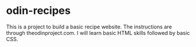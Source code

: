 # odin-recipes

This is a project to build a basic recipe website. The instructions are through
theodinproject.com. I will learn basic HTML skills followed by basic CSS.